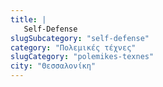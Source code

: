```yaml
---
title: |
   Self-Defense
slugSubcategory: "self-defense"
category: "Πολεμικές τέχνες"
slugCategory: "polemikes-texnes"
city: "Θεσσαλονίκη"
---
```


